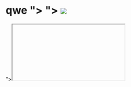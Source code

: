 qwe
"><script>alert(1)</script>
"><script>alert(2)</script>
<img src="1" onerror="alert('fuck xiangshou')">
====
"><iframe>
